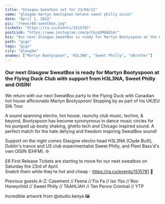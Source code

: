 ```yaml
---
title: "Glasgow Sweatbox set for 23/04/22"
name: "glasgow martyn bootspoon helena sweet philly oisin"
date: "April 1, 2022"
pic: "/news/08-sweatbox.jpg"
tickets: "https://ra.co/events/1515781"
postLink: "https://www.instagram.com/p/Cbzq5MDAQ14/"
bio: "Our next Glasgow SweatBox is ready for Martyn Bootyspoon at the Flying Duck Club with support from H3L3NA, Sweet Philly and OISÍN"
path: "gigs"
tags: "gigs"
city: "glasgow"
anames: ["Martyn Bootyspoon", "H3L3NA", "Sweet Philly", "oBrother"]
---
```


### Our next Glasgow SweatBox is ready for Martyn Bootyspoon at the Flying Duck Club with support from H3L3NA, Sweet Philly and OISÍN!

We return with our next SweatBox party to the Flying Duck with Canadian hot house afficionado Martyn Bootyspoon! Stopping by as part of his UK/EU Silk Tour.

A sound spanning electro, hot house, raunchy club music, techno, & beyond, Bootyspoon has become synonymous in dance music circles for his pumped up booty shaking, ghetto tech and Chicago inspired sound.
A perfect match for the hate defying and freedom inspiring SweatBox sound!

Support on the night comes Glasgow electro head H3L3NA (Clyde Built), Dublin's trance and US club experimentalist Sweet Philly, and Plant Bass'd's own OISIN (EHFM). 🌐

£6 First Release Tickets are starting to move for our next sweatbox on Saturday the 23rd of April.  
Snatch them while they’re hot and cheap - https://ra.co/events/1515781 🌱

Previous guests A-Z:
Casement // Feena // Fio Fa // Iso Yso // Roo Honeychild // Sweet Philly // TAAHLIAH // Ten Pence Criminal // YTP

Incredible artwork from @studio.kenya 🖼
